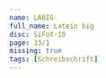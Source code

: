 ```yaml
---
name: LABIG
full_name: Latein big
disc: SiFoX-10
page: 33/1
missing: true
tags: [Schreibschrift]
---
```

